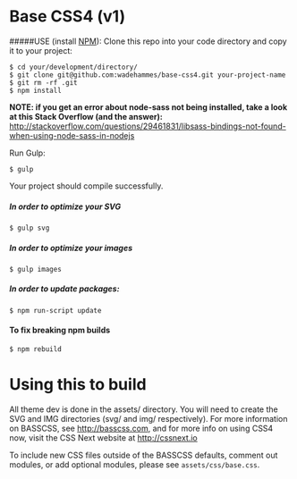 Base CSS4 (v1)
===

#####USE (install <a href="http://nodejs.org/download/">NPM</a>):
Clone this repo into your code directory and copy it to your project:
```
$ cd your/development/directory/
$ git clone git@github.com:wadehammes/base-css4.git your-project-name
$ git rm -rf .git
$ npm install
```

<b>NOTE: if you get an error about node-sass not being installed, take a look at this Stack Overflow (and the answer):</b>
<a href="http://stackoverflow.com/questions/29461831/libsass-bindings-not-found-when-using-node-sass-in-nodejs">http://stackoverflow.com/questions/29461831/libsass-bindings-not-found-when-using-node-sass-in-nodejs</a>

Run Gulp:
```
$ gulp
```

Your project should compile successfully.

##### In order to optimize your SVG
```
$ gulp svg
```

##### In order to optimize your images
```
$ gulp images
```

##### In order to update packages:
```
$ npm run-script update
```

#### To fix breaking npm builds
```
$ npm rebuild
```

Using this to build
===

All theme dev is done in the assets/ directory. You will need to create the SVG and IMG directories (svg/ and img/ respectively). For more information on BASSCSS, see http://basscss.com, and for more info on using CSS4 now, visit the CSS Next website at http://cssnext.io

To include new CSS files outside of the BASSCSS defaults, comment out modules, or add optional modules, please see <code>assets/css/base.css</code>.
